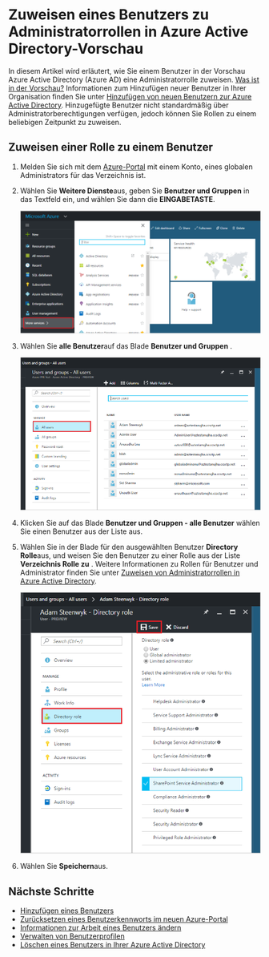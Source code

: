 <properties
    pageTitle="Zuweisen eines Benutzers zu Administratorrollen in Azure Active Directory-Vorschau | Microsoft Azure"
    description="Erläutert, wie Sie in Azure Active Directory administrative Benutzerinformationen zu ändern"
    services="active-directory"
    documentationCenter=""
    authors="curtand"
    manager="femila"
    editor=""/>

<tags
    ms.service="active-directory"
    ms.workload="identity"
    ms.tgt_pltfrm="na"
    ms.devlang="na"
    ms.topic="article"
    ms.date="09/12/2016"
    ms.author="curtand"/>

# <a name="assign-a-user-to-administrator-roles-in-azure-active-directory-preview"></a>Zuweisen eines Benutzers zu Administratorrollen in Azure Active Directory-Vorschau

In diesem Artikel wird erläutert, wie Sie einem Benutzer in der Vorschau Azure Active Directory (Azure AD) eine Administratorrolle zuweisen. [Was ist in der Vorschau?](active-directory-preview-explainer.md) Informationen zum Hinzufügen neuer Benutzer in Ihrer Organisation finden Sie unter [Hinzufügen von neuen Benutzern zur Azure Active Directory](active-directory-users-create-azure-portal.md). Hinzugefügte Benutzer nicht standardmäßig über Administratorberechtigungen verfügen, jedoch können Sie Rollen zu einem beliebigen Zeitpunkt zu zuweisen.

## <a name="assign-a-role-to-a-user"></a>Zuweisen einer Rolle zu einem Benutzer

1.  Melden Sie sich mit dem [Azure-Portal](https://portal.azure.com) mit einem Konto, eines globalen Administrators für das Verzeichnis ist.

2.  Wählen Sie **Weitere Dienste**aus, geben Sie **Benutzer und Gruppen** in das Textfeld ein, und wählen Sie dann die **EINGABETASTE**.

    ![Öffnende Benutzermanagement](./media/active-directory-users-assign-role-azure-portal/create-users-user-management.png)

3.  Wählen Sie **alle Benutzer**auf das Blade **Benutzer und Gruppen** .

    ![Öffnen das Blade für alle Benutzer](./media/active-directory-users-assign-role-azure-portal/create-users-open-users-blade.png)

4. Klicken Sie auf das Blade **Benutzer und Gruppen - alle Benutzer** wählen Sie einen Benutzer aus der Liste aus.

5. Wählen Sie in der Blade für den ausgewählten Benutzer **Directory Rolle**aus, und weisen Sie den Benutzer zu einer Rolle aus der Liste **Verzeichnis Rolle zu** . Weitere Informationen zu Rollen für Benutzer und Administrator finden Sie unter [Zuweisen von Administratorrollen in Azure Active Directory](active-directory-assign-admin-roles.md).

      ![Zuweisen einer Rolle zu einen Benutzer](./media/active-directory-users-assign-role-azure-portal/create-users-assign-role.png)

6. Wählen Sie **Speichern**aus.


## <a name="whats-next"></a>Nächste Schritte

- [Hinzufügen eines Benutzers](active-directory-users-create-azure-portal.md)
- [Zurücksetzen eines Benutzerkennworts im neuen Azure-Portal](active-directory-users-reset-password-azure-portal.md)
- [Informationen zur Arbeit eines Benutzers ändern](active-directory-users-work-info-azure-portal.md)
- [Verwalten von Benutzerprofilen](active-directory-users-profile-azure-portal.md)
- [Löschen eines Benutzers in Ihrer Azure Active Directory](active-directory-users-delete-user-azure-portal.md)
